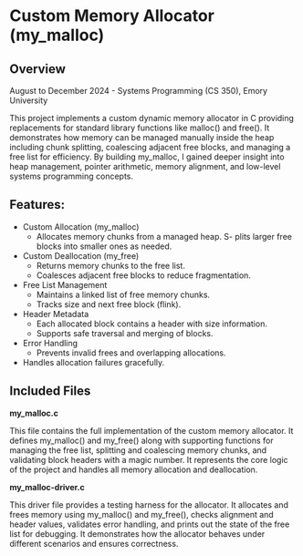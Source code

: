 # Custom Memory Allocator (my_malloc)
## Overview

August to December 2024 - Systems Programming (CS 350), Emory University 

This project implements a custom dynamic memory allocator in C providing replacements for standard library functions like malloc() and free(). It demonstrates how memory can be managed manually inside the heap including chunk splitting, coalescing adjacent free blocks, and managing a free list for efficiency.
By building my_malloc, I gained deeper insight into heap management, pointer arithmetic, memory alignment, and low-level systems programming concepts.

## Features:
- Custom Allocation (my_malloc)
    - Allocates memory chunks from a managed heap.
    S- plits larger free blocks into smaller ones as needed.
- Custom Deallocation (my_free)
  - Returns memory chunks to the free list.
  - Coalesces adjacent free blocks to reduce fragmentation.
- Free List Management
  - Maintains a linked list of free memory chunks.
  - Tracks size and next free block (flink).
- Header Metadata
  - Each allocated block contains a header with size information.
  - Supports safe traversal and merging of blocks.
- Error Handling
  - Prevents invalid frees and overlapping allocations.
- Handles allocation failures gracefully.

## Included Files

**my_malloc.c**

This file contains the full implementation of the custom memory allocator. It defines my_malloc() and my_free() along with supporting functions for managing the free list, splitting and coalescing memory chunks, and validating block headers with a magic number. It represents the core logic of the project and handles all memory allocation and deallocation.

**my_malloc-driver.c**

This driver file provides a testing harness for the allocator. It allocates and frees memory using my_malloc() and my_free(), checks alignment and header values, validates error handling, and prints out the state of the free list for debugging. It demonstrates how the allocator behaves under different scenarios and ensures correctness.

